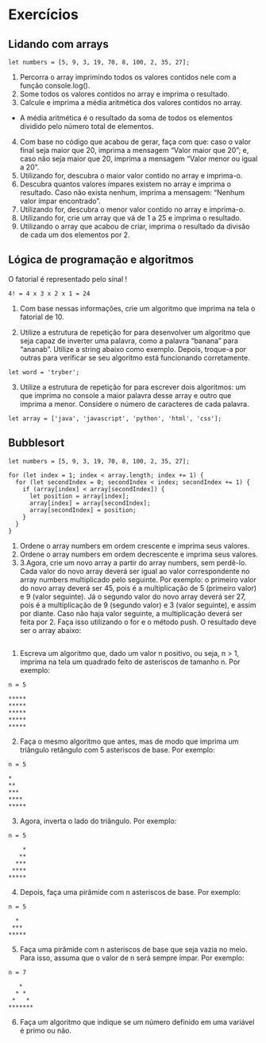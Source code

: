 # Exercícios

## Lidando com arrays

```
let numbers = [5, 9, 3, 19, 70, 8, 100, 2, 35, 27];
```

1. Percorra o array imprimindo todos os valores contidos nele com a função console.log().
2. Some todos os valores contidos no array e imprima o resultado.
3. Calcule e imprima a média aritmética dos valores contidos no array.
* A média aritmética é o resultado da soma de todos os elementos dividido pelo número total de elementos.
4. Com base no código que acabou de gerar, faça com que: caso o valor final seja maior que 20, imprima a mensagem “Valor maior que 20”; e, caso não seja maior que 20, imprima a mensagem “Valor menor ou igual a 20”.
5. Utilizando for, descubra o maior valor contido no array e imprima-o.
6. Descubra quantos valores ímpares existem no array e imprima o resultado. Caso não exista nenhum, imprima a mensagem: “Nenhum valor ímpar encontrado”.
7. Utilizando for, descubra o menor valor contido no array e imprima-o.
8. Utilizando for, crie um array que vá de 1 a 25 e imprima o resultado.
9. Utilizando o array que acabou de criar, imprima o resultado da divisão de cada um dos elementos por 2.

## Lógica de programação e algoritmos

O fatorial é representado pelo sinal !
```
4! = 4 x 3 x 2 x 1 = 24
```
1. Com base nessas informações, crie um algoritmo que imprima na tela o fatorial de 10.

2. Utilize a estrutura de repetição for para desenvolver um algoritmo que seja capaz de inverter uma palavra, como a palavra “banana” para “ananab”. Utilize a string abaixo como exemplo. Depois, troque-a por outras para verificar se seu algoritmo está funcionando corretamente.
```
let word = 'tryber';
```
3. Utilize a estrutura de repetição for para escrever dois algoritmos: um que imprima no console a maior palavra desse array e outro que imprima a menor. Considere o número de caracteres de cada palavra.
```
let array = ['java', 'javascript', 'python', 'html', 'css'];
```

## Bubblesort

```
let numbers = [5, 9, 3, 19, 70, 8, 100, 2, 35, 27];

for (let index = 1; index < array.length; index += 1) {
  for (let secondIndex = 0; secondIndex < index; secondIndex += 1) {
    if (array[index] < array[secondIndex]) {
      let position = array[index];
      array[index] = array[secondIndex];
      array[secondIndex] = position;
    }
  }
}
```

1. Ordene o array numbers em ordem crescente e imprima seus valores.
2. Ordene o array numbers em ordem decrescente e imprima seus valores.
3. 3.Agora, crie um novo array a partir do array numbers, sem perdê-lo. Cada valor do novo array deverá ser igual ao valor correspondente no array numbers multiplicado pelo seguinte. Por exemplo: o primeiro valor do novo array deverá ser 45, pois é a multiplicação de 5 (primeiro valor) e 9 (valor seguinte). Já o segundo valor do novo array deverá ser 27, pois é a multiplicação de 9 (segundo valor) e 3 (valor seguinte), e assim por diante. Caso não haja valor seguinte, a multiplicação deverá ser feita por 2. Faça isso utilizando o for e o método push. O resultado deve ser o array abaixo:

##

1. Escreva um algoritmo que, dado um valor n positivo, ou seja, n > 1, imprima na tela um quadrado feito de asteriscos de tamanho n. Por exemplo:

```
n = 5

*****
*****
*****
*****
*****
```

2. Faça o mesmo algoritmo que antes, mas de modo que imprima um triângulo retângulo com 5 asteriscos de base. Por exemplo:

```
n = 5

*
**
***
****
*****
```

3. Agora, inverta o lado do triângulo. Por exemplo:

```
n = 5

    *
   **
  ***
 ****
*****
```

4. Depois, faça uma pirâmide com n asteriscos de base. Por exemplo:

```
n = 5

  *
 ***
*****
```

5. Faça uma pirâmide com n asteriscos de base que seja vazia no meio. Para isso, assuma que o valor de n será sempre ímpar. Por exemplo:

```
n = 7

   *   
  * *  
 *   * 
*******
```

6. Faça um algoritmo que indique se um número definido em uma variável é primo ou não.
